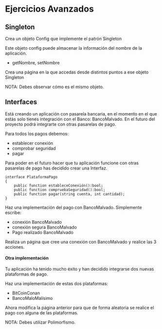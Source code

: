 # Ejercicios Avanzados

## Singleton

Crea un objeto Config que implemente el patrón Singleton

Este objeto config puede almacenar la información del nombre de la aplicación.
- getNombre, setNombre

Crea una página en la que accedas desde distintos puntos a ese objeto Singleton

NOTA: Debes observar cómo es el mismo objeto.


## Interfaces

Está creando un aplicación con pasarela bancaria, en el momento en el que estás solo tienes integración con el Banco: BancoMalvado. En el futuro del proyecto podrá integrarte con otras pasarelas de pago.

Para todos los pagos debemos:
- establecer conexión
- comprobar seguridad
- pagar

Para poder en el futuro hacer que tu aplicación funcione con otras pasarelas de pago has decidido crear una Interfaz.

```
interface PlataformaPago
{
    public function estableceConexión():bool;
    public function compruebaSeguridad():bool;
    public function pagar(string cuenta, int cantidad);
}
```

Haz una implementación del pago con BancoMalvado. Simplemente escribe:
- conexión BancoMalvado
- conexión segura BancoMalvado
- Pago realizado BancoMalvado

Realiza un página que cree una conexión con BancoMalvado y realice las 3 acciones.

#### Otra implementación

Tu aplicación ha tenido mucho éxito y han decidido integrarse dos nuevas plataformas de pago.

Haz una implementación de estas dos plataformas:
- BitCoinConan
- BancoMaloMalísimo

Ahora modifica la página anterior para que de forma aleatoria se realice el pago con alguna de las plataformas.

NOTA: Debes utilizar Polimorfismo.


